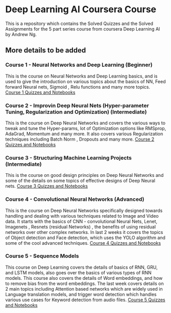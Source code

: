 # Deep Learning AI Coursera Course 
This is a repository which contains the Solved Quizzes and the Solved Assignments for the 5 part series
course from coursera Deep Learning AI by Andrew Ng.


## More details to be added

### Course 1 - Neural Networks and Deep Learning (Beginner)
This is the course on Neural Networks and Deep Learning basics, and is used to give the introduction on various topics about the basics of NN, Feed forward Neural nets, Sigmoid , Relu functions and many more topics.
[Course 1 Quizzes and Notebooks](https://github.com/abhikbanerjee/DeepLearningAI_Coursera/tree/master/Course_1_Neural_Networks_And_Deep_Learning)

### Course 2 - Improvin Deep Neural Nets (Hyper-parameter Tuning, Regularization and Optimization) (Intermediate)
This is the course on Deep Neural Networks and covers the various ways to tweak and tune the Hyper-params, lot of Optimization options like RMSprop, AdaGrad, Momentum and many more. It also covers various Regularization techniques including Batch Norm , Dropouts and many more.
[Course 2 Quizzes and Notebooks](https://github.com/abhikbanerjee/DeepLearningAI_Coursera/tree/master/Course_2_Improving_DNN_Hyperparams_Regularization)

### Course 3 - Structuring Machine Learning Projects (Intermediate)
This is the course on good design principles on Deep Neural Networks and some of the details on some topics of effective designs of Deep Neural nets.
[Course 3 Quizzes and Notebooks](https://github.com/abhikbanerjee/DeepLearningAI_Coursera/tree/master/Course_3_Structuring_ML_projects)

### Course 4 - Convolutional Neural Networks (Advanced)
This is the course on Deep Neural Networks specifically designed towards handling and dealing with various techniques related to Image and Video data. It starts with the basics of CNN - convolutional Neural Nets, Lenet, Imagenets , Resnets (residual Networks) , the benefits of using residual networks over other complex networks. In last 2 weeks it covers the topics of Object detection and Face detection, which uses the YOLO algorithm and some of the cool advanced techniques.
[Course 4 Quizzes and Notebooks](https://github.com/abhikbanerjee/DeepLearningAI_Coursera/tree/master/Course_4_Deep_Convolution_Models)

### Course 5 - Sequence Models
This course on Deep Learning covers the details of basics of RNN, GRU, and LSTM models, also goes over the basics of various types of RNN models. This course also covers the details of Word embeddings, and how to remove bias from the word embeddings. The last week covers details on 2 main topics including Attention based networks which are widely used in Language translation models, and trigger word detection which handles various use cases for Keyword detection from audio files.
[Course 5 Quizzes and Notebooks](https://github.com/abhikbanerjee/DeepLearningAI_Coursera/tree/master/Course_5_Sequence_Learning)
